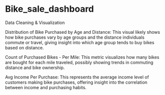 # Bike_sale_dashboard
Data Cleaning & Visualization


Distribution of Bike Purchased by Age and Distance: This visual likely shows how bike purchases vary by age groups and the distance individuals commute or travel, giving insight into which age group tends to buy bikes based on distance.

Count of Purchased Bikes - Per Mile: This metric visualizes how many bikes are bought for each mile traveled, possibly showing trends in commuting distance and bike ownership.

Avg Income Per Purchase: This represents the average income level of customers making bike purchases, offering insight into the correlation between income and purchasing habits.
